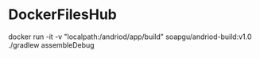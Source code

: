 # DockerFilesHub



docker run -it -v "localpath:/andriod/app/build" soapgu/andriod-build:v1.0 ./gradlew assembleDebug